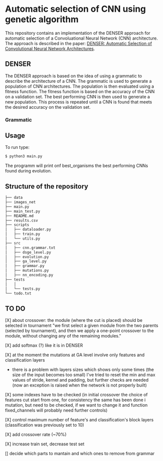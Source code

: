 # Automatic selection of CNN using genetic algorithm

This repository contains an implementation of the DENSER approach for automatic selection of a Convoluational Neural Network (CNN) architecture. The approach is described in the paper: [DENSER: Automatic Selection of Convolutional Neural Network Architectures](https://arxiv.org/abs/1904.08900).

## DENSER
The DENSER approach is based on the idea of using a grammatic to describe the architecture of a CNN. The grammatic is used to generate a population of CNN architectures. The population is then evaluated using a fitness function. The fitness function is based on the accuracy of the CNN on a validation set. The best performing CNN is then used to generate a new population. This process is repeated until a CNN is found that meets the desired accuracy on the validation set.

### Grammatic

## Usage
To run type:
```bash
$ python3 main.py
```
The programm will print onf best_organisms the best performing CNNs found during evolution.

## Structure of the repository
``` bash
├── data
├── images_net
├── main.py
├── main_test.py
├── README.md
├── results.csv
├── scripts
│   ├── dataloader.py
│   ├── train.py
│   └── utils.py
├── src
│   ├── cnn.grammar.txt
│   ├── dsge_level.py
│   ├── evolution.py
│   ├── ga_level.py
│   ├── grammar.py
│   ├── mutations.py
│   ├── nn_encoding.py
├── tests
│   │   
│   └── tests.py
└── todo.txt
``` 

## TO DO
[X] about crossover:
    the module (where the cut is placed) should be selected in tournament
    "we first select a given module from the two parents (selected by tournament), and then we apply a one-point crossover 
    to the module, without changing any of the remaining modules."

[X] add softmax (?) like it is in DENSER

[X] at the moment the mutations at GA level involve only features and classification layers 

* there is a problem with layers sizes which shows only some times (the size of the input becomes too small)
    I've tried to reset the min and max values of stride, kernel and padding, but further checks are needed
    (now an exception is raised when the network is not properly built)

[X] some indexes have to be checked (in initial crossover the choice of features cut start from one, for consistency the same has been done i mutation, but need to be checked, if we want to change it and function fixed_channels will probably need further controls)

[X] control maximum number of feature's and classification's block layers (classification was previously set to 10)

[X] add crossover rate (~70%)

[X] increase train set, decrease test set

[] decide which parts to mantain and which ones to remove from grammar
